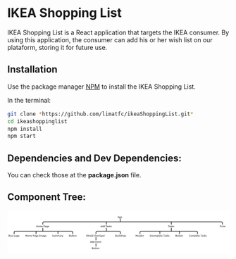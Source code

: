 # IKEA Shopping List

IKEA Shopping List is a React application that targets the IKEA consumer. By using this application, the consumer can add his or her wish list on our plataform, storing it for future use.

## Installation

Use the package manager [NPM](https://phoenixnap.com/kb/install-node-js-npm-on-windows) to install the IKEA Shopping List.

In the terminal:

```bash
git clone *https://github.com/limatfc/ikeaShoppingList.git*
cd ikeashoppinglist
npm install
npm start
```

## Dependencies and Dev Dependencies:

You can check those at the **package.json** file.

## Component Tree:

![alt text](https://github.com/limatfc/ikeaShoppingList/blob/main/ikeashoppinglist/src/Assets/Images/ComponentTree.png)
